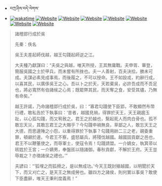 - བཀྲ་ཤིས་བདེ་ལེགས་ 
- [![wakatime](https://wakatime.com/badge/user/5043ee4a-e361-4607-9d47-d557f2005d05.svg)](https://wakatime.com/@5043ee4a-e361-4607-9d47-d557f2005d05)	[![Website](https://img.shields.io/website?label=&up_color=orange&up_message=Tianchi&url=https%3A%2F%2Fshields.io)](https://tianchi.aliyun.com/home/science/scienceDetail?userId=1095279182618)	[![Website](https://img.shields.io/website?label=&up_color=blue&up_message=Kaggle&url=https%3A%2F%2Fshields.io)](https://www.kaggle.com/ivanxu/)	[![Website](https://img.shields.io/website?label=&up_color=gay&up_message=Yuque&url=https%3A%2F%2Fshields.io)](https://www.yuque.com/ivanaxu)	[![Website](https://img.shields.io/website?label=&up_color=brown&up_message=Leetcode&url=https%3A%2F%2Fshields.io)](https://leetcode.cn/u/ivanaxu)	[![Website](https://img.shields.io/website?label=&up_color=violet&up_message=AIstudio&url=https%3A%2F%2Fshields.io)](https://aistudio.baidu.com/aistudio/personalcenter/thirdview/979775)	[![Website](https://img.shields.io/website?label=&up_color=red&up_message=Gitee&url=https%3A%2F%2Fshields.io)](https://gitee.com/IvanaXu)	[![Website](https://img.shields.io/website?label=&up_color=yellow&up_message=Monkeytype&url=https%3A%2F%2Fshields.io)](https://monkeytype.com/profile/IvanaXu) 

> 諸稽郢行成於吳
> 
> 先秦：佚名 
> 
> 吳王夫差起師伐越，越王勾踐起師逆之江。
> 
> 大夫種乃獻謀曰：“夫吳之與越，唯天所授，王其無庸戰。夫申胥、華登，簡服吳國之士於甲兵，而未嘗有所挫也。夫一人善射，百夫決拾，勝未可成。夫謀必素見成事焉，而後履之，不可以授命。王不如設戎，約辭行成，以喜其民，以廣侈吳王之心。吾以卜之於天，天若棄吳，必許吾成而不吾足也，將必寬然有伯諸侯之心焉；既罷弊其民，而天奪之食，安受其燼，乃無有命矣。”
> 
> 越王許諾，乃命諸稽郢行成於吳，曰：“寡君勾踐使下臣郢，不敢顯然布幣行禮，敢私告於下執事曰：‘昔者，越國見禍，得罪於天王，天王親趨玉趾，以心孤勾踐，而又宥赦之。君王之於越也，繄起死人而肉白骨也。孤不敢忘天災，其敢忘君王之大賜乎？今勾踐申禍無良，草鄙之人，敢忘天王之大德，而思邊陲之小怨，以重得罪於下執事？勾踐用帥二三之老，親委重罪，頓顙於邊。今君王不察，盛怒屬兵，將殘伐越國。越國固貢獻之邑也，君王不以鞭箠使之，而辱軍士，使寇令焉！勾踐請盟。一介嫡女，執箕帚以晐姓於王宮；一介嫡男，奉盤匜以隨諸御。春秋貢獻，不解於王府。天王豈辱裁之？亦徵諸侯之禮也。’”
> 
> 夫諺曰：“‘狐埋之而狐搰之，是以無成功。’今天王既封殖越國，以明聞於天下，而又刈亡之，是天王之無成勞也。雖四方之諸侯，則何實以事吳？敢使下臣盡辭，唯天王秉利度義焉！”
>
